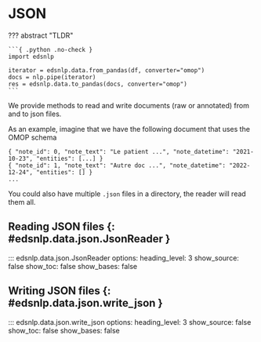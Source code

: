 # JSON

??? abstract "TLDR"

    ```{ .python .no-check }
    import edsnlp

    iterator = edsnlp.data.from_pandas(df, converter="omop")
    docs = nlp.pipe(iterator)
    res = edsnlp.data.to_pandas(docs, converter="omop")
    ```

We provide methods to read and write documents (raw or annotated) from and to json files.

As an example, imagine that we have the following document that uses the OMOP schema

```{ title="data.jsonl" }
{ "note_id": 0, "note_text": "Le patient ...", "note_datetime": "2021-10-23", "entities": [...] }
{ "note_id": 1, "note_text": "Autre doc ...", "note_datetime": "2022-12-24", "entities": [] }
...
```

You could also have multiple `.json` files in a directory, the reader will read them all.

## Reading JSON files {: #edsnlp.data.json.JsonReader }

::: edsnlp.data.json.JsonReader
    options:
        heading_level: 3
        show_source: false
        show_toc: false
        show_bases: false

## Writing JSON files {: #edsnlp.data.json.write_json }

::: edsnlp.data.json.write_json
    options:
        heading_level: 3
        show_source: false
        show_toc: false
        show_bases: false
